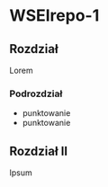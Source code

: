 # WSEIrepo-1

## Rozdział

Lorem

### Podrozdział

* punktowanie
* punktowanie

## Rozdział II

Ipsum
